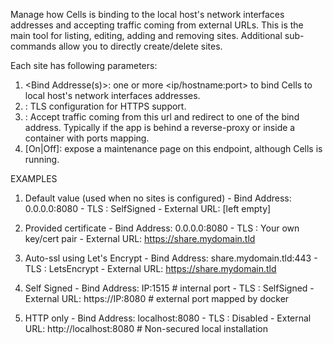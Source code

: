 Manage how Cells is binding to the local host's network interfaces addresses and accepting traffic coming from external URLs.
  This is the main tool for listing, editing, adding and removing sites. Additional sub-commands allow you to directly create/delete sites.
  
  Each site has following parameters:
   1. <Bind Addresse(s)>: one or more <ip/hostname:port> to bind Cells to local host's network interfaces addresses. 
   2. <TLS Settings>: TLS configuration for HTTPS support.
   3. <External URL>: Accept traffic coming from this url and redirect to one of the bind address.
      Typically if the app is behind a reverse-proxy or inside a container with ports mapping.
   4. <Maintenance Mode> [On|Off]: expose a maintenance page on this endpoint, although Cells is running.

EXAMPLES 

  1. Default value (used when no sites is configured)
    - Bind Address: 0.0.0.0:8080
    - TLS : SelfSigned
    - External URL: [left empty]
  
  2. Provided certificate
    - Bind Address: 0.0.0.0:8080
    - TLS : Your own key/cert pair
    - External URL: https://share.mydomain.tld
  
  3. Auto-ssl using Let's Encrypt 
    - Bind Address: share.mydomain.tld:443
    - TLS : LetsEncrypt
    - External URL: https://share.mydomain.tld
  
  4. Self Signed
    - Bind Address: IP:1515         # internal port
    - TLS : SelfSigned
    - External URL: https://IP:8080   # external port mapped by docker
  
  5. HTTP only
    - Bind Address: localhost:8080
    - TLS : Disabled
    - External URL: http://localhost:8080  # Non-secured local installation